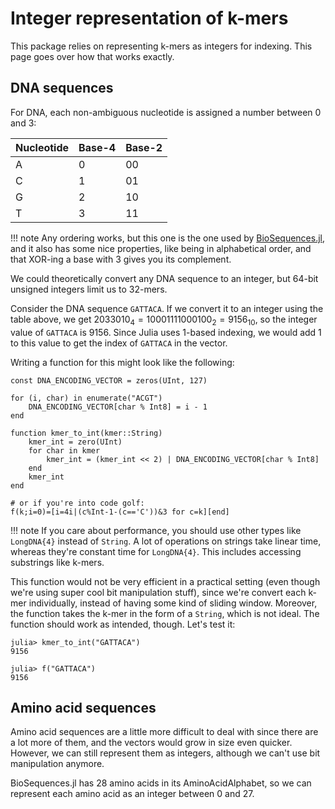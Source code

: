 # Integer representation of k-mers

This package relies on representing k-mers as integers for indexing. This page goes over how that works exactly.

## DNA sequences

For DNA, each non-ambiguous nucleotide is assigned a number between 0 and 3:

| Nucleotide | Base-4 | Base-2 |
|------------|--------|--------|
| A          | 0      | 00     |
| C          | 1      | 01     |
| G          | 2      | 10     |
| T          | 3      | 11     |

!!! note
    Any ordering works, but this one is the one used by [BioSequences.jl](https://github.com/BioJulia/BioSequences.jl), and it also has some nice properties, like being in alphabetical order, and that XOR-ing a base with 3 gives you its complement.

We could theoretically convert any DNA sequence to an integer, but 64-bit unsigned integers limit us to 32-mers.

Consider the DNA sequence `GATTACA`. If we convert it to an integer using the table above, we get $2033010_4 = 10001111000100_2 = 9156_{10}$, so the integer value of `GATTACA` is 9156. Since Julia uses 1-based indexing, we would add 1 to this value to get the index of `GATTACA` in the vector.

Writing a function for this might look like the following:

```jldoctest
const DNA_ENCODING_VECTOR = zeros(UInt, 127)

for (i, char) in enumerate("ACGT")
    DNA_ENCODING_VECTOR[char % Int8] = i - 1
end

function kmer_to_int(kmer::String)
    kmer_int = zero(UInt)
    for char in kmer
        kmer_int = (kmer_int << 2) | DNA_ENCODING_VECTOR[char % Int8]
    end
    kmer_int
end

# or if you're into code golf:
f(k;i=0)=[i=4i|(c%Int-1-(c=='C'))&3 for c=k][end]
```

!!! note
    If you care about performance, you should use other types like `LongDNA{4}` instead of `String`. A lot of operations on strings take linear time, whereas they're constant time for `LongDNA{4}`. This includes accessing substrings like k-mers.

This function would not be very efficient in a practical setting (even though we're using super cool bit manipulation stuff), since we're convert each k-mer individually, instead of having some kind of sliding window. Moreover, the function takes the k-mer in the form of a `String`, which is not ideal. The function should work as intended, though. Let's test it:

```jldoctest
julia> kmer_to_int("GATTACA")
9156

julia> f("GATTACA")
9156
```

## Amino acid sequences

Amino acid sequences are a little more difficult to deal with since there are a lot more of them, and the vectors would grow in size even quicker. However, we can still represent them as integers, although we can't use bit manipulation anymore.

BioSequences.jl has 28 amino acids in its AminoAcidAlphabet, so we can represent each amino acid as an integer between 0 and 27.

```jldoctest

```